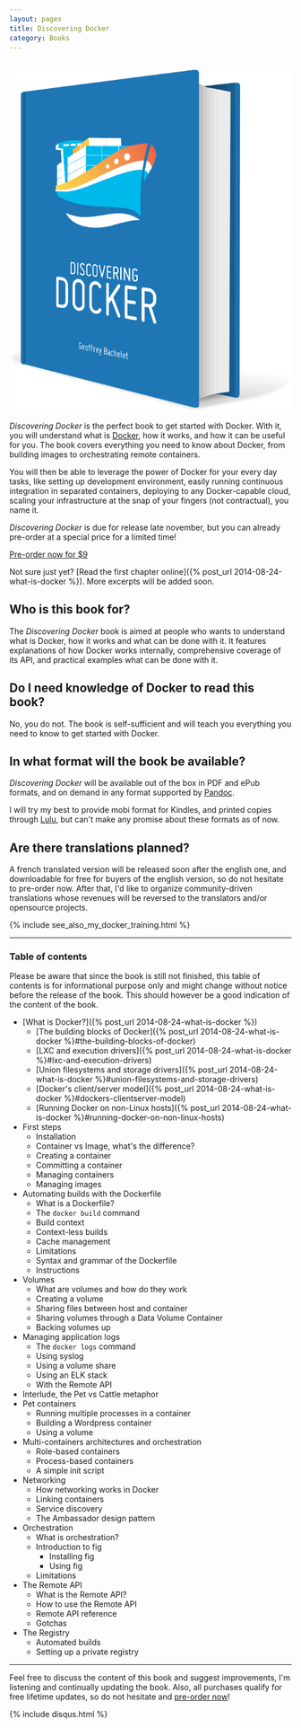 ```yaml
---
layout: pages
title: Discovering Docker
category: Books
---
```


<br />

<img class="book-cover" src="/images/discovering-docker/book.png" alt="Discovering Docker" />

*Discovering Docker* is the perfect book to get started with Docker. With it, you will understand what is <a href="http://docker.com/">Docker</a>, how it works, and how it can be useful for you. The book covers everything you need to know about Docker, from building images to orchestrating remote containers.

You will then be able to leverage the power of Docker for your every day tasks, like setting up development environment, easily running continuous integration in separated containers, deploying to any Docker-capable cloud, scaling your infrastructure at the snap of your fingers (not contractual), you name it.

*Discovering Docker* is due for release late november, but you can already pre-order at a special price for a limited time!

<div class="pre-order">
    <a href="http://gum.co/discovering-docker/pre-order?wanted=true" class="btn btn-success">Pre-order now for $9</a>
</div>

Not sure just yet? [Read the first chapter online]({% post_url 2014-08-24-what-is-docker %}). More excerpts will be added soon. 

## Who is this book for?

The *Discovering Docker* book is aimed at people who wants to understand what is Docker, how it works and what can be done with it. It features explanations of how Docker works internally, comprehensive coverage of its API, and practical examples what can be done with it.

## Do I need knowledge of Docker to read this book?

No, you do not. The book is self-sufficient and will teach you everything you need to know to get started with Docker.

## In what format will the book be available?

*Discovering Docker* will be available out of the box in PDF and ePub formats, and on demand in any format supported by [Pandoc](http://johnmacfarlane.net/pandoc/).

I will try my best to provide mobi format for Kindles, and printed copies through [Lulu](http://lulu.com), but can't make any promise about these formats as of now.

## Are there translations planned?

A french translated version will be released soon after the english one, and downloadable for free for buyers of the english version, so do not hesitate to pre-order now. After that, I'd like to organize community-driven translations whose revenues will be reversed to the translators and/or opensource projects.

{% include see_also_my_docker_training.html %}

---

### Table of contents

Please be aware that since the book is still not finished, this table of contents is for informational purpose only and might change without notice before the release of the book. This should however be a good indication of the content of the book.

* [What is Docker?]({% post_url 2014-08-24-what-is-docker %})
  * [The building blocks of Docker]({% post_url 2014-08-24-what-is-docker %}#the-building-blocks-of-docker)
  * [LXC and execution drivers]({% post_url 2014-08-24-what-is-docker %}#lxc-and-execution-drivers)
  * [Union filesystems and storage drivers]({% post_url 2014-08-24-what-is-docker %}#union-filesystems-and-storage-drivers)
  * [Docker's client/server model]({% post_url 2014-08-24-what-is-docker %}#dockers-clientserver-model)
  * [Running Docker on non-Linux hosts]({% post_url 2014-08-24-what-is-docker %}#running-docker-on-non-linux-hosts)
* First steps
  * Installation
  * Container vs Image, what's the difference?
  * Creating a container
  * Committing a container
  * Managing containers
  * Managing images
* Automating builds with the Dockerfile
  * What is a Dockerfile?
  * The `docker build` command
  * Build context
  * Context-less builds
  * Cache management
  * Limitations
  * Syntax and grammar of the Dockerfile
  * Instructions
* Volumes
  * What are volumes and how do they work
  * Creating a volume
  * Sharing files between host and container
  * Sharing volumes through a Data Volume Container
  * Backing volumes up
* Managing application logs
  * The `docker logs` command
  * Using syslog
  * Using a volume share
  * Using an ELK stack
  * With the Remote API
* Interlude, the Pet vs Cattle metaphor
* Pet containers
  * Running multiple processes in a container
  * Building a Wordpress container
  * Using a volume
* Multi-containers architectures and orchestration
  * Role-based containers
  * Process-based containers
  * A simple init script
* Networking
  * How networking works in Docker
  * Linking containers
  * Service discovery
  * The Ambassador design pattern
* Orchestration
  * What is orchestration?
  * Introduction to fig
    * Installing fig
    * Using fig
  * Limitations
* The Remote API
  * What is the Remote API?
  * How to use the Remote API
  * Remote API reference
  * Gotchas
* The Registry
  * Automated builds
  * Setting up a private registry

---
Feel free to discuss the content of this book and suggest improvements, I'm listening and continually updating the book. Also, all purchases qualify for free lifetime updates, so do not hesitate and <a href="https://gum.co/discovering-docker/pre-order?wanted=true">pre-order now</a>!

{% include disqus.html %}